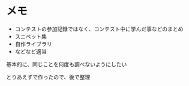 # メモ

- コンテストの参加記録ではなく、コンテスト中に学んだ事などのまとめ
- スニペット集
- 自作ライブラリ
- などなど適当

基本的に、同じことを何度も調べないようにしたい

とりあえずで作ったので、後で整理
